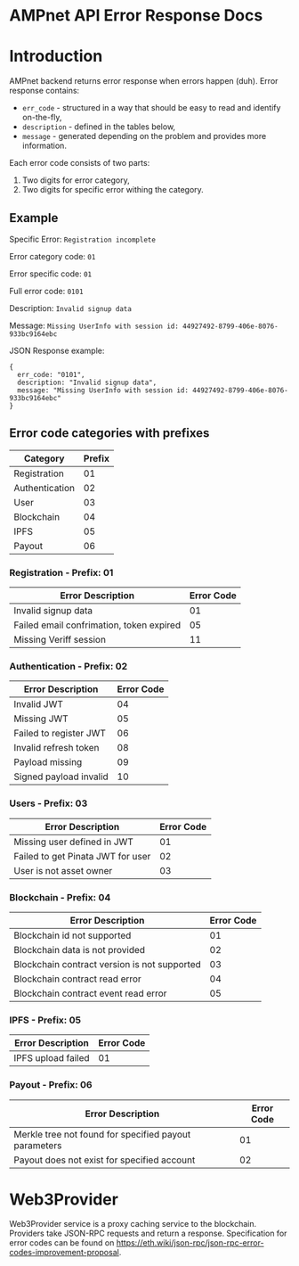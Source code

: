 # AMPnet API Error Response Docs

# Introduction

AMPnet backend returns error response when errors happen (duh). 
Error response contains:
* `err_code` - structured in a way that should be easy to read and identify on-the-fly, 
* `description` - defined in the tables below,
* `message` - generated depending on the problem and provides more information.

Each error code consists of two parts:
1. Two digits for error category,
2. Two digits for specific error withing the category.

## Example

Specific Error: `Registration incomplete`

Error category code: `01`

Error specific code: `01`

Full error code: `0101`

Description: `Invalid signup data`

Message: `Missing UserInfo with session id: 44927492-8799-406e-8076-933bc9164ebc`

JSON Response example: 

```
{
  err_code: "0101",
  description: "Invalid signup data",
  message: "Missing UserInfo with session id: 44927492-8799-406e-8076-933bc9164ebc"
}
```

## Error code categories with prefixes

| Category       | Prefix |
|----------------|--------|
| Registration   | 01     |
| Authentication | 02     |
| User           | 03     |
| Blockchain     | 04     |
| IPFS           | 05     |
| Payout         | 06     |

### Registration - Prefix: 01

| Error Description                               | Error Code |
|-------------------------------------------------|------------|
| Invalid signup data                             | 01         |
| Failed email confrimation, token expired        | 05         |
| Missing Veriff session                          | 11         |

### Authentication - Prefix: 02

| Error Description               | Error Code |
|---------------------------------|------------|
| Invalid JWT                     | 04         |
| Missing JWT                     | 05         |
| Failed to register JWT          | 06         |
| Invalid refresh token           | 08         |
| Payload missing                 | 09         |
| Signed payload invalid          | 10         |

### Users - Prefix: 03

| Error Description                                             | Error Code |
|---------------------------------------------------------------|------------|
| Missing user defined in JWT                                   | 01         |
| Failed to get Pinata JWT for user                             | 02         |
| User is not asset owner                                       | 03         |

### Blockchain - Prefix: 04
| Error Description                                                                     | Error Code |
|---------------------------------------------------------------------------------------|------------|
| Blockchain id not supported                                                           | 01         |
| Blockchain data is not provided                                                       | 02         |
| Blockchain contract version is not supported                                          | 03         |
| Blockchain contract read error                                                        | 04         |
| Blockchain contract event read error                                                  | 05         |

### IPFS - Prefix: 05
| Error Description                                                                     | Error Code |
|---------------------------------------------------------------------------------------|------------|
| IPFS upload failed                                                                    | 01         |

### Payout - Prefix: 06
| Error Description                                                                     | Error Code |
|---------------------------------------------------------------------------------------|------------|
| Merkle tree not found for specified payout parameters                                 | 01         |
| Payout does not exist for specified account                                           | 02         |

# Web3Provider

Web3Provider service is a proxy caching service to the blockchain. Providers take JSON-RPC requests and return a response.
Specification for error codes can be found on https://eth.wiki/json-rpc/json-rpc-error-codes-improvement-proposal.
